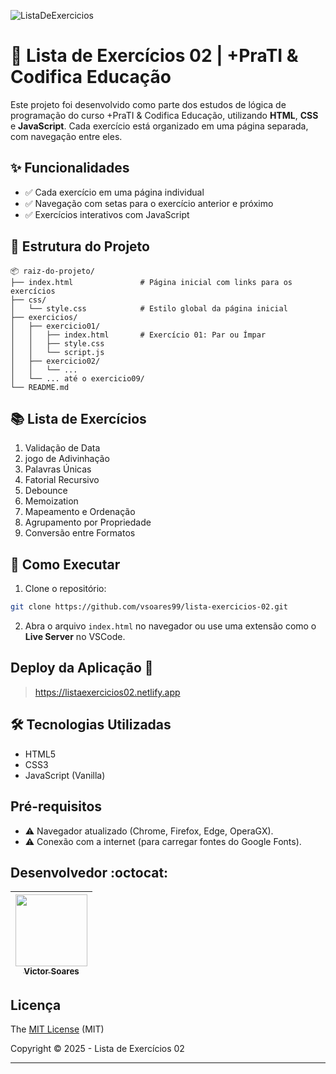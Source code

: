 
![ListaDeExercicios](https://github.com/user-attachments/assets/a250d59a-56e7-49a2-b635-fc045a44e48f)


# 🧠 Lista de Exercícios 02 | +PraTI & Codifica Educação

Este projeto foi desenvolvido como parte dos estudos de lógica de programação do curso +PraTI & Codifica Educação, utilizando **HTML**, **CSS** e **JavaScript**. Cada exercício está organizado em uma página separada, com navegação entre eles.

## ✨ Funcionalidades

- ✅ Cada exercício em uma página individual
- ✅ Navegação com setas para o exercício anterior e próximo
- ✅ Exercícios interativos com JavaScript

## 📁 Estrutura do Projeto

```
📦 raiz-do-projeto/
├── index.html               # Página inicial com links para os exercícios
├── css/
│   └── style.css            # Estilo global da página inicial
├── exercicios/
│   ├── exercicio01/
│   │   ├── index.html       # Exercício 01: Par ou Ímpar
│   │   ├── style.css
│   │   └── script.js
│   ├── exercicio02/
│   │   └── ...
│   └── ... até o exercicio09/
└── README.md
```

## 📚 Lista de Exercícios

1. Validação de Data
2. jogo de Adivinhação
3. Palavras Únicas
4. Fatorial Recursivo
5. Debounce
6. Memoization
7. Mapeamento e Ordenação
8. Agrupamento por Propriedade
9. Conversão entre Formatos

## 🚀 Como Executar

1. Clone o repositório:

```bash
git clone https://github.com/vsoares99/lista-exercicios-02.git
```

2. Abra o arquivo `index.html` no navegador ou use uma extensão como o **Live Server** no VSCode.

## Deploy da Aplicação :dash:

> https://listaexercicios02.netlify.app

## 🛠 Tecnologias Utilizadas

- HTML5
- CSS3
- JavaScript (Vanilla)

## Pré-requisitos

- :warning: Navegador atualizado (Chrome, Firefox, Edge, OperaGX).
- :warning:  Conexão com a internet (para carregar fontes do Google Fonts).

## Desenvolvedor :octocat:

| [<img src="https://avatars.githubusercontent.com/u/100941005?v=4" width=115><br><sub>Victor Soares</sub>](https://github.com/vsoares99) |
| :---: |

## Licença 

The [MIT License]() (MIT)

Copyright :copyright: 2025 - Lista de Exercícios 02

---
